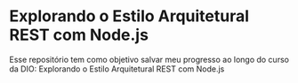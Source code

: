 # Explorando o Estilo Arquitetural REST com Node.js

Esse repositório tem como objetivo salvar meu progresso ao longo do curso da DIO: Explorando o Estilo Arquitetural REST com Node.js
